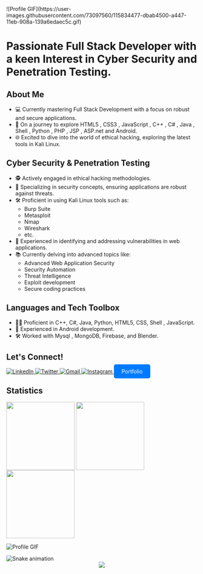 <!DOCTYPE html>
<html>
<head>
  <meta charset="UTF-8" />
  <meta name="viewport" content="width=device-width, initial-scale=1.0" />
  <link href="https://cdn.jsdelivr.net/npm/tailwindcss@2.2.19/dist/tailwind.min.css" rel="stylesheet">
</head>
<body>
  ![Profile GIF](https://user-images.githubusercontent.com/73097560/115834477-dbab4500-a447-11eb-908a-139a6edaec5c.gif)
  <h1>Passionate Full Stack Developer with a keen Interest in Cyber Security and Penetration Testing.</h1>

  <h2>About Me</h2>
  <ul>
    <li>💻 Currently mastering Full Stack Development with a focus on robust and secure applications.</li>
    <li>🚀 On a journey to explore HTML5 , CSS3 , JavaScript , C++ , C# , Java , Shell , Python , PHP , JSP , ASP.net and Android.</li>
    <li>🌐 Excited to dive into the world of ethical hacking, exploring the latest tools in Kali Linux.</li>
  </ul>

  <h2>Cyber Security & Penetration Testing</h2>
  <ul>
    <li>🕵️ Actively engaged in ethical hacking methodologies.</li>
    <li>🔐 Specializing in security concepts, ensuring applications are robust against threats.</li>
    <li>🛠️ Proficient in using Kali Linux tools such as:
      <ul>
        <li>Burp Suite</li>
        <li>Metasploit</li>
        <li>Nmap</li>
        <li>Wireshark</li>
        <li>etc.</li>
      </ul>
    </li>
    <li>🚨 Experienced in identifying and addressing vulnerabilities in web applications.</li>
    <li>📚 Currently delving into advanced topics like:
      <ul>
        <li>Advanced Web Application Security</li>
        <li>Security Automation</li>
        <li>Threat Intelligence</li>
        <li>Exploit development</li>
        <li>Secure coding practices</li>
      </ul>
    </li>
  </ul>

  <h2>Languages and Tech Toolbox</h2>
  <ul>
    <li>👨‍💻 Proficient in C++, C#, Java, Python, HTML5, CSS, Shell , JavaScript.</li>
    <li>📱 Experienced in Android development.</li>
    <li>🛠️ Worked with Mysql , MongoDB, Firebase, and Blender.</li>
  </ul>

  <h2>Let's Connect!</h2>
  <div> 
    <a href="https://www.linkedin.com/in/kushal-pipaliya" target="_blank">
      <img src="https://img.shields.io/badge/LinkedIn-0077B5?style=for-the-badge&logo=linkedin&logoColor=white" target="_blank" alt="LinkedIn">
    </a>
    <a href="https://twitter.com/PipaliyaKu78237" target="_blank">
      <img src="https://img.shields.io/badge/-Twitter-%231DA1F2?style=for-the-badge&logo=twitter&logoColor=white" target="_blank" alt="Twitter">
    </a>
    <a href="mailto:21bmiit129@gmail.com">
      <img src="https://img.shields.io/badge/-Gmail-%23333?style=for-the-badge&logo=gmail&logoColor=white" target="_blank" alt="Gmail">
    </a>
    <a href="https://www.instagram.com/_kushal_pipaliya/">
      <img src="https://img.shields.io/badge/-Instagram-%23E4405F?style=for-the-badge&logo=instagram&logoColor=white" target="_blank" alt="Instagram">
    </a>
    <a href="https://kushalpipaliyaportfolio.netlify.app/" target="_blank" style="text-decoration: none; background-color: #007bff; color: #ffffff; padding: 10px 20px; border-radius: 5px;">Portfolio</a>
  </div>

  <h2>Statistics</h2>
  <div>
    <img align="center" src="http://github-profile-summary-cards.vercel.app/api/cards/stats?username=kushal129&theme=2077" height="180em" />
    <img align="center" src="http://github-profile-summary-cards.vercel.app/api/cards/most-commit-language?username=kushal129&theme=2077" height="180em" />
    <img align="center" src="http://github-profile-summary-cards.vercel.app/api/cards/repos-per-language?username=kushal129&theme=2077" height="180em" />
  </div>

  ![Profile GIF](https://user-images.githubusercontent.com/73097560/115834477-dbab4500-a447-11eb-908a-139a6edaec5c.gif)

  <img src="https://profile-readme-generator.com/assets/snake.svg" alt="Snake animation" />

  <div align="center">
    <img src="https://profile-counter.glitch.me/Kushal129/count.svg?"  />
  </div>
</body>
</html>
